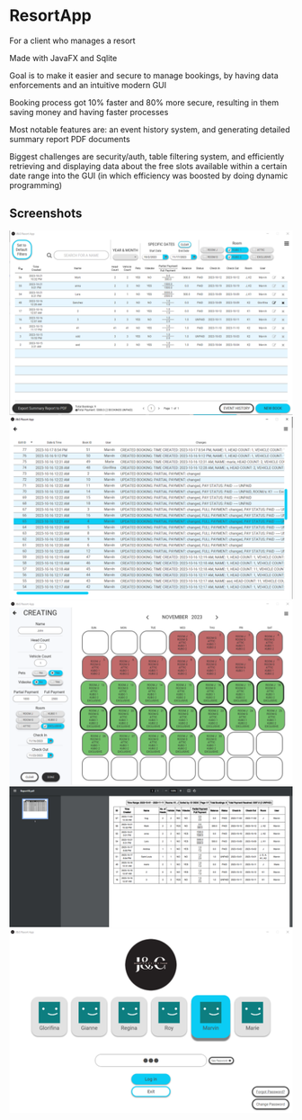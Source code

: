 # ResortApp

For a client who manages a resort

Made with JavaFX and Sqlite

Goal is to make it easier and secure to manage bookings, by having data enforcements and an intuitive modern GUI

Booking process got 10% faster and 80% more secure, resulting in them saving money and having faster processes

Most notable features are: an event history system, and generating detailed summary report PDF documents

Biggest challenges are security/auth, table filtering system, and efficiently retrieving and displaying data about the free slots available within a certain date range into the GUI (in which efficiency was boosted by doing dynamic programming)


## Screenshots
![alt text](https://github.com/KKKosmo/ResortApp/blob/master/Sreenshots/3.png?raw=true)
![alt text](https://github.com/KKKosmo/ResortApp/blob/master/Sreenshots/4.png?raw=true)
![alt text](https://github.com/KKKosmo/ResortApp/blob/master/Sreenshots/5.png?raw=true)
![alt text](https://github.com/KKKosmo/ResortApp/blob/master/Sreenshots/6.png?raw=true)
![alt text](https://github.com/KKKosmo/ResortApp/blob/master/Sreenshots/1.png?raw=true)
